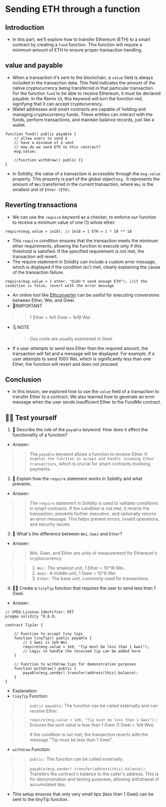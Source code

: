 # Sending ETH through a function

## Introduction
- In this part, we'll explore how to transfer Ethereum (ETH) to a smart contract by creating a `fund` function. This function will require a minimum amount of ETH to ensure proper transaction handling.

## value and payable
- When a transaction it's sent to the blockchain, a `value` field is always included in the transaction data. This field indicates the amount of the native cryptocurrency being transferred in that particular transaction. For the function `fund` to be able to receive Ethereum, it must be declared payable. In the Remix UI, this keyword will turn the function red, signifying that it can accept cryptocurrency.
- Wallet addresses and smart contracts are capable of holding and managing cryptocurrency funds. These entities can interact with the funds, perform transactions, and maintain balance records, just like a wallet.

```
function fund() public payable {
    // allow users to send $
    // have a minimum of $ sent
    // How do we send ETH to this contract?
    msg.value;

    //function withdraw() public {}
}
```

- In Solidity, the value of a transaction is accessible through the `msg.value` property. This property is part of the global object `msg.` It represents the amount of `Wei` transferred in the current transaction, where `Wei` is the smallest unit of `Ether (ETH)`.

## Reverting transactions
- We can use the `require` keyword as a checker, to enforce our function to receive a minimum value of one (1) whole ether:

```
require(msg.value > 1e18); // 1e18 = 1 ETH = 1 * 10 ** 18
```

- This `require` condition ensures that the transaction meets the minimum ether requirements, allowing the function to execute only if this threshold is satisfied. If the specified requirement is not met, the transaction will revert.
- The require statement in Solidity can include a custom error message, which is displayed if the condition isn't met, clearly explaining the cause of the transaction failure:

```
require(msg.value > 1 ether, "Didn't send enough ETH"); //if the condition is false, revert with the error message
```

- An online tool like [Ethconverter](https://eth-converter.com/) can be useful for executing conversions between Ether, Wei, and Gwei.
- 👀❗IMPORTANT
>> 1 Ether = 1e9 Gwei = 1e18 Wei

- 🗒️ NOTE
>> Gas costs are usually expressed in Gwei

- If a user attempts to send less Ether than the required amount, the transaction will fail and a message will be displayed. For example, if a user attempts to send 1000 Wei, which is significantly less than one Ether, the function will revert and does not proceed.

## Conclusion
- In this lesson, we explored how to use the `value` field of a transaction to transfer Ether to a contract. We also learned how to generate an error message when the user sends insufficient Ether to the FundMe contract.

## 🧑‍💻 Test yourself
1. 📕 Describe the role of the `payable` keyword. How does it affect the functionality of a function?
- Answer:

>> The `payable` keyword allows a function to receive Ether. It `enables the function to accept and handle incoming Ether transactions`, which is crucial for smart contracts involving payments.

2. 📕 Explain how the `require` statement works in Solidity and what prevents.
- Answer:

>> The `require` statement in Solidity is used to validate conditions in smart contracts. If the condition is not met, it reverts the transaction, prevents further execution, and optionally returns an error message. This helps prevent errors, invalid operations, and security issues.

3. 📕 What's the difference between `Wei`, `Gwei` and `Ether`?
- Answer:
>> Wei, Gwei, and Ether are units of measurement for Ethereum's cryptocurrency:

>> 1. `Wei:` The smallest unit, 1 Ether = 10^18 Wei.
>> 2. `Gwei:` A middle unit, 1 Gwei = 10^9 Wei.
>> 3. `Ether:` The base unit, commonly used for transactions.

4. 🧑‍💻 Create a `tinyTip` function that requires the user to send less than 1 Gwei.
- Answer:

```
// SPDX-License-Identifier: MIT
pragma solidity ^0.8.0;

contract TipJar {

    // Function to accept tiny tips
    function tinyTip() public payable {
        // 1 Gwei is 1e9 Wei
        require(msg.value < 1e9, "Tip must be less than 1 Gwei");
        // Logic to handle the received tip can be added here
    }

    // Function to withdraw tips for demonstration purposes
    function withdraw() public {
        payable(msg.sender).transfer(address(this).balance);
    }
}
```
- Explanation:
- `tinyTip` Function:

>> `public payable:` The function can be called externally and can receive Ether.

>> `require(msg.value < 1e9, "Tip must be less than 1 Gwei");:` Ensures the sent value is less than 1 Gwei (1 Gwei = 1e9 Wei).

>> If the condition is not met, the transaction reverts with the message "Tip must be less than 1 Gwei".

- `withdraw` Function:

>> `public:` The function can be called externally.

>> `payable(msg.sender).transfer(address(this).balance);`: Transfers the contract's balance to the caller's address. This is for demonstration and testing purposes, allowing withdrawal of accumulated tips.

- This setup ensures that only very small tips (less than 1 Gwei) can be sent to the tinyTip function.
